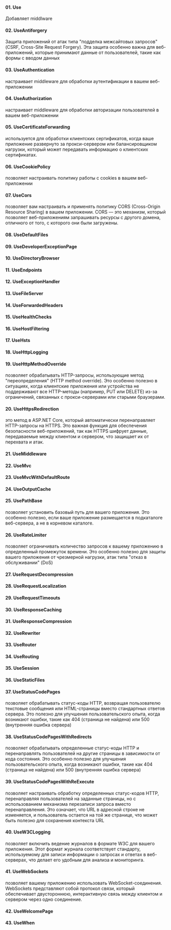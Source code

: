 #### 01. Use
Добавляет middlware

#### 02. UseAntiforgery
Защита приложений от атак типа "подделка межсайтовых запросов" (CSRF, Cross-Site Request Forgery). Эта защита особенно важна для веб-приложений, которые принимают данные от пользователей, такие как формы с вводом данных

#### 03. UseAuthentication
 настраивает middleware для обработки аутентификации в вашем веб-приложении

#### 04. UseAuthorization
настраивает middleware для обработки авторизации пользователей в вашем веб-приложении

#### 05. UseCertificateForwarding
используется для обработки клиентских сертификатов, когда ваше приложение развернуто за прокси-сервером или балансировщиком нагрузки, который может передавать информацию о клиентских сертификатах.

#### 06. UseCookiePolicy
позволяет настраивать политику работы с cookies в вашем веб-приложении

#### 07. UseCors
позволяет вам настраивать и применять политику CORS (Cross-Origin Resource Sharing) в вашем приложении. CORS — это механизм, который позволяет веб-приложениям запрашивать ресурсы с другого домена, отличного от того, с которого они были загружены.

#### 08. UseDefaultFiles

#### 09. UseDeveloperExceptionPage

#### 10. UseDirectoryBrowser

#### 11. UseEndpoints

#### 12. UseExceptionHandler

#### 13. UseFileServer

#### 14. UseForwardedHeaders

#### 15. UseHealthChecks

#### 16. UseHostFiltering

#### 17. UseHsts

#### 18. UseHttpLogging

#### 19. UseHttpMethodOverride
позволяет обрабатывать HTTP-запросы, использующие метод "переопределения" (HTTP method override). Это особенно полезно в ситуациях, когда клиентские приложения или устройства не поддерживают все HTTP-методы (например, PUT или DELETE) из-за ограничений, связанных с прокси-серверами или старыми браузерами.

#### 20. UseHttpsRedirection
это метод в ASP.NET Core, который автоматически перенаправляет HTTP-запросы на HTTPS. Это важная функция для обеспечения безопасности веб-приложений, так как HTTPS шифрует данные, передаваемые между клиентом и сервером, что защищает их от перехвата и атак.

#### 21. UseMiddleware

#### 22. UseMvc

#### 23. UseMvcWithDefaultRoute

#### 24. UseOutputCache

#### 25. UsePathBase
позволяет установить базовый путь для вашего приложения. Это особенно полезно, если ваше приложение размещается в подкаталоге веб-сервера, а не в корневом каталоге.

#### 26. UseRateLimiter
позволяет ограничивать количество запросов к вашему приложению в определенный промежуток времени. Это особенно полезно для защиты вашего приложения от чрезмерной нагрузки, атак типа "отказ в обслуживании" (DoS)

#### 27. UseRequestDecompression

#### 28. UseRequestLocalization

#### 29. UseRequestTimeouts

#### 30. UseResponseCaching

#### 31. UseResponseCompression

#### 32. UseRewriter

#### 33. UseRouter

#### 34. UseRouting

#### 35. UseSession

#### 36. UseStaticFiles

#### 37. UseStatusCodePages
позволяет обрабатывать статус-коды HTTP, возвращая пользователю текстовые сообщения или HTML-страницы вместо стандартных ответов сервера. Это полезно для улучшения пользовательского опыта, когда возникают ошибки, такие как 404 (страница не найдена) или 500 (внутренняя ошибка сервера)

#### 38. UseStatusCodePagesWithRedirects
позволяет обрабатывать определенные статус-коды HTTP и перенаправлять пользователей на другие страницы в зависимости от кода состояния. Это особенно полезно для улучшения пользовательского опыта, когда возникают ошибки, такие как 404 (страница не найдена) или 500 (внутренняя ошибка сервера)

#### 39. UseStatusCodePagesWithReExecute
позволяет настраивать обработку определенных статус-кодов HTTP, перенаправляя пользователей на заданные страницы, но с использованием механизма перезаписи запроса вместо перенаправления. Это означает, что URL в адресной строке не изменяется, и пользователь остается на той же странице, что может быть полезно для сохранения контекста URL

#### 40. UseW3CLogging
позволяет включить ведение журналов в формате W3C для вашего приложения. Этот формат журнала соответствует стандарту, используемому для записи информации о запросах и ответах в веб-серверах, что делает его удобным для анализа и мониторинга.

#### 41. UseWebSockets
позволяет вашему приложению использовать WebSocket-соединения. WebSockets представляют собой протокол связи, который обеспечивает двустороннюю, интерактивную связь между клиентом и сервером через одно соединение. 

#### 42. UseWelcomePage

#### 43. UseWhen
